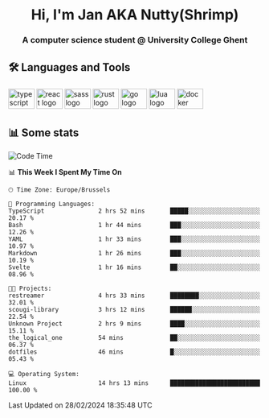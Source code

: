<h1 align="center">Hi, I'm Jan AKA Nutty(Shrimp)</h1>
<h3 align="center">A computer science student @ University College Ghent</h3>

<h2 align="left">🛠️ Languages and Tools</h2>

###

<div align="left">
  <img src="https://cdn.jsdelivr.net/gh/devicons/devicon/icons/typescript/typescript-original.svg" height="40" width="52" alt="typescript logo"  />
  <img src="https://cdn.jsdelivr.net/gh/devicons/devicon/icons/react/react-original.svg" height="40" width="52" alt="react logo"  />
  <img src="https://cdn.jsdelivr.net/gh/devicons/devicon/icons/sass/sass-original.svg" height="40" width="52" alt="sass logo"  />
  <img src="https://cdn.jsdelivr.net/gh/devicons/devicon@latest/icons/rust/rust-original.svg" height="40" width="52" alt="rust logo" />
  <img src="https://cdn.jsdelivr.net/gh/devicons/devicon/icons/go/go-original.svg" height="40" width="52" alt="go logo"  />
  <img src="https://cdn.jsdelivr.net/gh/devicons/devicon/icons/lua/lua-original.svg" height="40" width="52" alt="lua logo"  />
  <img src="https://cdn.jsdelivr.net/gh/devicons/devicon/icons/docker/docker-original.svg" height="40" width="52" alt="docker logo"  />
</div>

<h2>📊 Some stats</h2>

<!--START_SECTION:waka-->
![Code Time](http://img.shields.io/badge/Code%20Time-4%2C237%20hrs%205%20mins-blue)

📊 **This Week I Spent My Time On** 

```text
🕑︎ Time Zone: Europe/Brussels

💬 Programming Languages: 
TypeScript               2 hrs 52 mins       █████░░░░░░░░░░░░░░░░░░░░   20.17 % 
Bash                     1 hr 44 mins        ███░░░░░░░░░░░░░░░░░░░░░░   12.26 % 
YAML                     1 hr 33 mins        ███░░░░░░░░░░░░░░░░░░░░░░   10.97 % 
Markdown                 1 hr 26 mins        ███░░░░░░░░░░░░░░░░░░░░░░   10.19 % 
Svelte                   1 hr 16 mins        ██░░░░░░░░░░░░░░░░░░░░░░░   08.96 % 

🐱‍💻 Projects: 
restreamer               4 hrs 33 mins       ████████░░░░░░░░░░░░░░░░░   32.01 % 
scougi-library           3 hrs 12 mins       ██████░░░░░░░░░░░░░░░░░░░   22.54 % 
Unknown Project          2 hrs 9 mins        ████░░░░░░░░░░░░░░░░░░░░░   15.11 % 
the_logical_one          54 mins             ██░░░░░░░░░░░░░░░░░░░░░░░   06.37 % 
dotfiles                 46 mins             █░░░░░░░░░░░░░░░░░░░░░░░░   05.43 % 

💻 Operating System: 
Linux                    14 hrs 13 mins      █████████████████████████   100.00 % 
```


 Last Updated on 28/02/2024 18:35:48 UTC
<!--END_SECTION:waka-->
